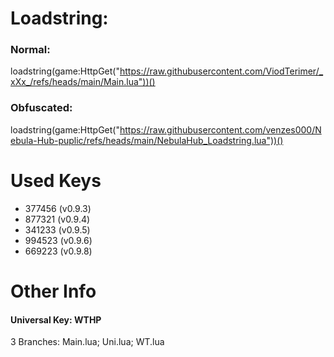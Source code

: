 # Loadstring:
### Normal:
loadstring(game:HttpGet("https://raw.githubusercontent.com/ViodTerimer/_xXx_/refs/heads/main/Main.lua"))()

### Obfuscated:
loadstring(game:HttpGet("https://raw.githubusercontent.com/venzes000/Nebula-Hub-puplic/refs/heads/main/NebulaHub_Loadstring.lua"))()

# Used Keys
- 377456 (v0.9.3)
- 877321 (v0.9.4)
- 341233 (v0.9.5)
- 994523 (v0.9.6)
- 669223 (v0.9.8)

# Other Info
#### Universal Key: WTHP
3 Branches: Main.lua; Uni.lua; WT.lua
